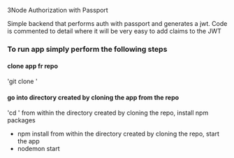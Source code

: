 3Node Authorization with Passport

Simple backend that performs auth with passport and generates a jwt. Code is commented to detail where it will be very easy to add claims to the JWT

### To run app simply perform the following steps
#### clone app fr repo
'git clone <link from repo>'
#### go into directory created by cloning the app from the repo
'cd <into directory created by cloning the repo>'
from within the directory created by cloning the repo, install npm packages
 - npm install
from within the directory created by cloning the repo, start the app
 - nodemon start